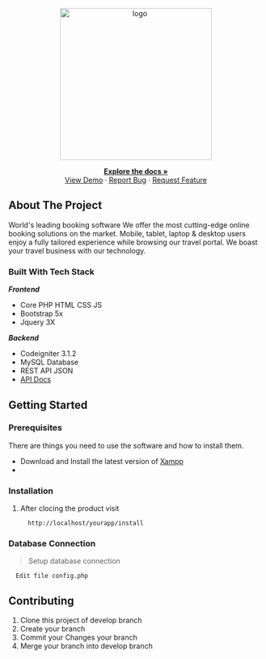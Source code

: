 <!-- PROJECT LOGO -->
<p align="center">
  <a href="https://phptravels.com/">
    <img src="https://phptravels.com/assets/img/media-kit/primary.png" alt="logo" width="300">
  </a>
    <div align="center">
        <a href="https://docs.phptravels.com/"><strong>Explore the docs »</strong></a><br> 
        <a href="http://phptravels.net/">View Demo</a>
        ·
        <a href="mailto:info@phptravels.com">Report Bug</a>
        ·
        <a href="mailto:info@phptravels.com">Request Feature</a>
    </div>
  </p>
</p>
<!-- ABOUT THE PROJECT -->

## About The Project

<p>World's leading booking software We offer the most cutting-edge online booking solutions on the market. Mobile, tablet, laptop & desktop users enjoy a fully tailored experience while browsing our travel portal. We boast your travel business with our technology.</p>

### **Built With Tech Stack**

**<em>Frontend</em>**
   * Core PHP HTML CSS JS
   * Bootstrap 5x 
   * Jquery 3X 
  
**<em>Backend</em>**
 * Codeigniter 3.1.2 
 * MySQL Database
 * REST API JSON 
* [API Docs](https://documenter.getpostman.com/view/14040395/TWDfEDwY)

<!-- GETTING STARTED -->
## Getting Started
### Prerequisites
There are things you need to use the software and how to install them.

* 
  Download and Install the latest version of [Xampp](https://www.apachefriends.org/download.html)
* 
### Installation

1. After clocing the product visit  
   ```
     http://localhost/yourapp/install
   ``` 
### Database Connection 
>Setup database connection
 ```
   Edit file config.php
 ```  

<!-- CONTRIBUTING -->
## Contributing

1. Clone this project of develop branch 
2. Create your branch
3. Commit your Changes your branch 
4. Merge your branch into develop branch

